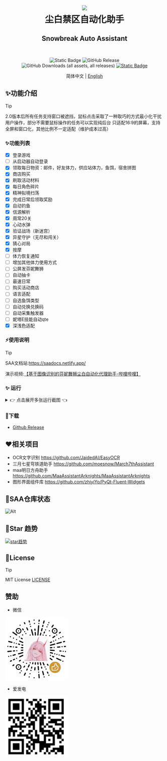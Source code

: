 <div align="center">
    <h1>
        <img src="./asset/logo.png" width="200"/>
        <br/>
        尘白禁区自动化助手
    </h1>
    <h2>Snowbreak Auto Assistant</h2>
<br/>

![Static Badge](https://img.shields.io/badge/platfrom-Windows-%2329F1FF)
![GitHub Release](https://img.shields.io/github/v/release/LaoZhuJackson/SnowbreakAutoAssistant?color=%2329F1FF)
![GitHub Downloads (all assets, all releases)](https://img.shields.io/github/downloads/LaoZhuJackson/SnowbreakAutoAssistant/total?color=%2329F1FF)
[![Static Badge](https://img.shields.io/badge/QQ_Group-996710620-%2329F1FF)](https://qm.qq.com/q/CIvpwI3qVy)

简体中文 | <a href="docs/README_en.md">English</a>
</div>

## ✨功能介绍
> [!Tip]
> 
> 2.0版本后所有任务支持窗口被遮挡，鼠标点击采取了一种取巧的方式最小化干扰用户操作，部分不需要鼠标操作的任务可以实现纯后台
> 只适配16:9的屏幕，支持全屏和窗口化，其他比例不一定适配（维护成本过高）

### ✨功能列表

- [x] 登录游戏
- [ ] 从启动器自动登录
- [x] 领取每日物资：邮件，好友体力，供应站体力，鱼饵，宿舍拼图
- [x] 商店购买
- [x] 刷取活动材料
- [x] 每日角色碎片
- [x] 精神拟境扫荡
- [x] 完成日常后领取奖励
- [x] 自动钓鱼
- [x] 信源解析
- [x] 周常20关
- [x] 心动水弹
- [x] 验证战场（新迷宫）
- [x] 异星守护（无尽和闯关）
- [x] 猜心对局
- [x] 按摩
- [ ] 体力恢复通知
- [ ] 增加其他体力使用方式
- [ ] 公屏发芬妮舞狮
- [ ] 自动抽卡
- [ ] 最速日常
- [ ] 购买活动商店
- [ ] 语言适配
- [ ] 自选鱼饵类型
- [ ] 自动兑换兑换码
- [ ] 自动采集触发器
- [ ] 妮塔E技能自动qte
- [x] 深浅色适配

### ⚡使用说明

> [!Tip]
> 
> SAA文档站:https://saadocs.netlify.app/

演示视频:[【基于图像识别的芬妮舞狮尘白自动化代理助手-哔哩哔哩】](https://b23.tv/W9OA85k)

### ✨ 运行

<details><summary>👉 点击展开多张运行截图 👈</summary>

</details>

### 📌下载

- [Github Release](https://github.com/LaoZhuJackson/SnowbreakAutoAssistant/releases)

## ❤️相关项目
- OCR文字识别 https://github.com/JaidedAI/EasyOCR
- 三月七星穹铁道助手 https://github.com/moesnow/March7thAssistant
- maa明日方舟助手 https://github.com/MaaAssistantArknights/MaaAssistantArknights
- 图形界面组件库 https://github.com/zhiyiYo/PyQt-Fluent-Widgets

## 🚧SAA仓库状态

![Alt](https://repobeats.axiom.co/api/embed/0ceb9f68a219c51ebc15ebeb8be43535880464c7.svg "Repobeats analytics image")

## 🌟Star 趋势

[![star趋势](https://starchart.cc/LaoZhuJackson/SnowbreakAutoAssistant.svg?variant=adaptive)](https://starchart.cc/LaoZhuJackson/SnowbreakAutoAssistant)

## 📝License
> [!Tip]
> 
> MIT License
[LICENSE](https://github.com/LaoZhuJackson/SnowbreakAutoAssistant/blob/main/LICENSE)

## 赞助

- 微信

<img src="./asset/support.jpg" width="200"/>

- 爱发电

<img src="./asset/support.png" width="200"/>
